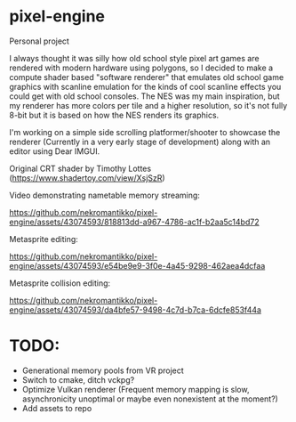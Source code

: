 # pixel-engine
Personal project

I always thought it was silly how old school style pixel art games are rendered with modern hardware using polygons, so I decided to make a compute shader based "software renderer" that emulates old school game graphics with scanline emulation for the kinds of cool scanline effects you could get with old school consoles.
The NES was my main inspiration, but my renderer has more colors per tile and a higher resolution, so it's not fully 8-bit but it is based on how the NES renders its graphics. 

I'm working on a simple side scrolling platformer/shooter to showcase the renderer (Currently in a very early stage of development) along with an editor using Dear IMGUI.

Original CRT shader by Timothy Lottes (https://www.shadertoy.com/view/XsjSzR)

Video demonstrating nametable memory streaming:


https://github.com/nekromantikko/pixel-engine/assets/43074593/818813dd-a967-4786-ac1f-b2aa5c14bd72

Metasprite editing:


https://github.com/nekromantikko/pixel-engine/assets/43074593/e54be9e9-3f0e-4a45-9298-462aea4dcfaa

Metasprite collision editing:


https://github.com/nekromantikko/pixel-engine/assets/43074593/da4bfe57-9498-4c7d-b7ca-6dcfe853f44a


# TODO:
- Generational memory pools from VR project
- Switch to cmake, ditch vckpg?
- Optimize Vulkan renderer (Frequent memory mapping is slow, asynchronicity unoptimal or maybe even nonexistent at the moment?)
- Add assets to repo
